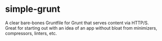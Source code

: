 simple-grunt
============

A clear bare-bones Gruntfile for Grunt that serves content via HTTP/S. Great for starting out with an idea of an app without bloat from minimizers, compressors, linters, etc.
